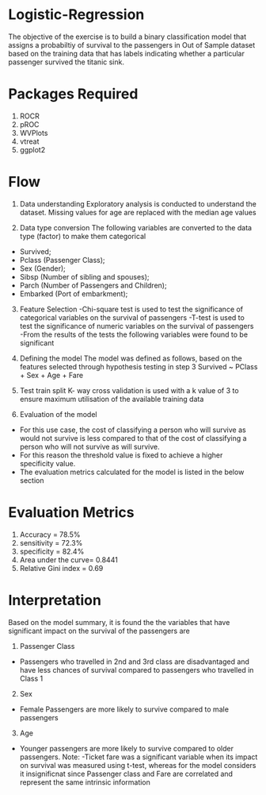# Logistic-Regression
  The objective of the exercise is to build a binary classification model that assigns 
  a probabiltiy of survival to the passengers in Out of Sample dataset based on the training data
  that has labels indicating whether a particular passenger survived the titanic sink.

# Packages Required
  1. ROCR
  2. pROC
  3. WVPlots
  4. vtreat
  5. ggplot2

# Flow
1. Data understanding 
  Exploratory analysis is conducted to understand the dataset.
  Missing values for age are replaced with the median age values

2. Data type conversion
The following variables are converted to the data type (factor) to make them categorical
 - Survived;
 - Pclass (Passenger Class);
 - Sex (Gender);
 - Sibsp (Number of sibling and spouses);
 - Parch (Number of Passengers and Children);
 - Embarked (Port of embarkment);

3. Feature Selection
  -Chi-square test is used to test the significance of categorical variables on the survival of passengers
  -T-test is used to test the significance of numeric variables on the survival of passengers
  -From the results of the tests the following variables were found to be significant

4. Defining the model
  The model was defined as follows, based on the features selected through hypothesis testing in step 3
  Survived ~ PClass + Sex + Age + Fare

5. Test train split
  K- way cross validation is used with a k value of 3 to ensure maximum utilisation of the available training data

6. Evaluation of the model
 - For this use case, the cost of classifying a person who will survive as would not survive is less 
  compared to that of the cost of classifying a person who will not survive as will survive.
 - For this reason the threshold value is fixed to achieve a higher specificity value.
 - The evaluation metrics calculated for the model is listed in the below section

# Evaluation Metrics
  1. Accuracy = 78.5%
  2. sensitivity = 72.3%
  3. specificity = 82.4%
  4. Area under the curve= 0.8441
  5. Relative Gini index = 0.69

# Interpretation
Based on the model summary, it is found the the variables that have significant impact on the survival of the passengers are
  1. Passenger Class
  -  Passengers who travelled in 2nd and 3rd class are disadvantaged and have less chances of survival compared to passengers who            travelled   in Class 1
  2. Sex
  - Female Passengers are more likely to survive compared to male passengers
  3. Age
  - Younger passengers are more likely to survive compared to older passengers.
  Note: 
  -Ticket fare was a significant variable when its impact on survival was measured using t-test, whereas for the model considers it         insignificnat since Passenger class and Fare are correlated and represent the same intrinsic information
